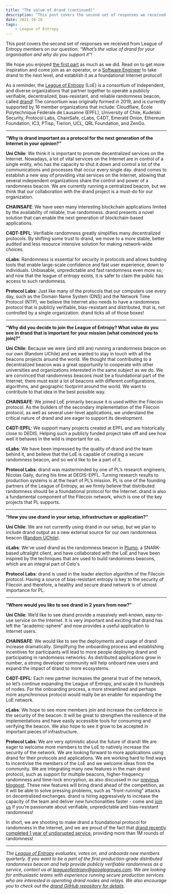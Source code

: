 ```yaml
---
title: "The value of drand (continued)"
description: "This post covers the second set of responses we received from League of Entropy members on our question: What’s the value of drand for your organisation and why do you support it!"
date: 2021-10-28
tags:
    - League of Entropy
---
```

This post covers the second set of responses we received from League of Entropy members on our question: _“What’s the value of drand for your organisation and why do you support it”_! 
<!-- truncate -->
We hope you enjoyed [the first part](/blog/2021-09-14-the-value-of-drand.md) as much as we did. Read on to get more inspiration and come join as an operator, or a [Software Engineer](https://jobs.lever.co/protocol/ca0b97f4-6117-4004-8d7d-1a4520e2d5be) to take drand to the next level, and establish it as a foundational Internet protocol!

As a reminder, the [League of Entropy](https://leagueofentropy.com/) (LoE) is a consortium of independent, and diverse organizations that partner together to operate a  publicly verifiable, decentralized, bias-resistant, and reliable randomness beacon, called [drand](https://drand.love)! The consortium was originally formed in 2019, and is currently supported by 16 member organizations that include: Cloudflare, École Polytechnique Fédérale de Lausanne (EPFL), University of Chile, Kudelski Security, Protocol Labs, ChainSafe, cLabs, C4DT, Emerald Onion, Ethereum Foundation, IC3, PTisp, Tierion, UCL, QRL Foundation, and ZenGo.

---

**“Why is drand important as a protocol for the next generation of the Internet in your opinion?”**

**Uni Chile**: We think it is important to promote decentralized services on the Internet. Nowadays, a lot of vital services on the Internet are in control of a single entity, who has the capacity to shut it down and control a lot of the communications and processes that occur every single day. drand comes to establish a new way of providing vital services on the Internet, allowing that several independent organizations share the control and power of a randomness beacon. We are currently running a centralized beacon, but we think that our collaboration with the drand project is a must-do for our organization.

**CHAINSAFE**: We have seen many interesting blockchain applications limited by the availability of reliable, true randomness. drand presents a novel solution that can enable the next generation of blockchain-based applications.

**C4DT-EPFL**: Verifiable randomness greatly simplifies many decentralized protocols. By shifting some trust to drand, we move to a more stable, better audited and less resource intensive solution for making network-wide choices.

**cLabs**: Randomness is essential for security in protocols and allows building tools that enable large-scale confidence and fast user experience, down to individuals. Unbiasable, unpredictable and fast randomness even more so, and now that the league of entropy exists, it is safer to claim the public has access to such randomness.

**Protocol Labs**: Just like many of the protocols that our computers use every day, such as the Domain Name System (DNS) and the Network Time Protocol (NTP), we believe the Internet also needs to have a randomness protocol that is publicly verifiable, bias-resistant and distributed, that is, not controlled by a single organization. drand ticks all of those boxes!

---

**“Why did you decide to join the League of Entropy? What value do you see in drand that is important for your mission (what convinced you to join)?”**

**Uni Chile**: Because we were (and still are) running a randomness beacon on our own (Random UChile) and we wanted to stay in touch with all the beacons projects around the world. We thought that contributing to a decentralized beacon was a great opportunity to cooperate with other universities and organizations interested in the same subject as we do. We are convinced that randomness beacons must be a foundational part of the Internet; there must exist a lot of beacons with different configurations, algorithms, and geographic footprint around the world. We want to contribute to that idea in the best possible way.

**CHAINSAFE**: We joined LoE primarily because it is used within the Filecoin protocol. As the builders of the secondary implementation of the Filecoin protocol, as well as several user-level applications, we understand the critical nature of drand and are eager to support its development.

**C4DT-EPFL**: We support many projects created at EPFL and are historically close to DEDIS. Helping such a publicly funded project take off and see how well it behaves in the wild is important for us.

**cLabs**: We have been impressed by the quality of drand and the team behind it, and believe that the LoE is capable of creating a secure randomness beacon, and so we'd like to be a part of it.

**Protocol Labs**: drand was masterminded by one of PL’s research engineers, Nicolas Gaily, during his time at DEDIS-EPFL. Turning research results to production systems is at the heart of PL’s mission. PL is one of the founding partners of the League of Entropy, as we firmly believe that distributed randomness should be a foundational protocol for the Internet. drand is also a fundamental component of the Filecoin network, which is one of the key projects that PL supports.

---

**“How you use drand in your setup, infrastructure or application?”**

**Uni Chile**: We are not currently using drand in our setup, but we plan to include drand output as a new external source for our own randomness beacon ([Random UChile](https://random.uchile.cl/)).

**cLabs**: We've used drand as the randomness beacon in [Plumo](https://medium.com/celoorg/celo-sets-sights-on-becoming-fastest-evm-chain-through-collaboration-with-mysten-labs-e88b426aee83), a SNARK-based ultralight client, and have collaborated with the LoE and have been inspired by the techniques that are used to build randomness beacons, which are an integral part of Celo's

**Protocol Labs**: drand is used in the leader election algorithm of the Filecoin protocol. Having a source of bias-resistant entropy is key to the security of Filecoin and therefore, a healthy and secure drand network is of utmost importance for PL.

---

**“Where would you like to see drand in 2 years from now?”**

**Uni Chile**: We’d like to see drand provide a massively well-known, easy-to-use service on the Internet. It is very important and exciting that drand has left the “academic-sphere” and now provides a useful application to Internet users.

**CHAINSAFE**: We would like to see the deployments and usage of drand increase dramatically. Simplifying the onboarding process and establishing incentives for participants will lead to more people deploying drand and participating in randomness networks. As distributed applications grow in number, a strong developer community will help onboard new users and expand the impact of drand to more ecosystems.

**C4DT-EPFL**: Each new partner increases the general trust of the network, so let’s continue expanding the League of Entropy, and scale it to hundreds of nodes.
For the onboarding process, a more streamlined and perhaps more asynchronous protocol would really be an enabler for expanding the LoE network.

**cLabs**: We hope to see more members join and increase the confidence in the security of the beacon. It will be great to strengthen the resilience of the implementations and have easily accessible tools for consuming and verifying the beacon. We also hope to see it grow to be accepted in important pieces of infrastructure.

**Protocol Labs**: We are very optimistic about the future of drand! We are eager to welcome more members to the LoE to natively increase the security of the network. We are looking forward to more applications using drand for their protocols and applications. We are working hard to find ways to incentivise the members of the LoE and we welcome ideas from the community. We are integrating many new features in the main drand protocol, such as support for multiple beacons, higher-frequency randomness and time-lock encryption, as also discussed in our [previous blogpost](https://drand.love/blog/2021/08/10/drand-celebrates-one-year-as-a-randomness-service/). These new features will bring drand ahead of the competition, as it will be able to solve pressing problems, such as “front-running” attacks on decentralised exchanges. drand is hiring aggressively to increase the capacity of the team and deliver new functionalities faster - come and [join us](https://jobs.lever.co/protocol/ca0b97f4-6117-4004-8d7d-1a4520e2d5be) if you’re passionate about verifiable, unpredictable and bias-resistant randomness!

In short, we are shooting to make drand a foundational protocol for randomness in the Internet, and we are proud of the fact that [drand recently completed 1 year of undisrupted service](https://drand.love/blog/2021/08/10/drand-celebrates-one-year-as-a-randomness-service/), providing more than 1M rounds of randomness!

---

_The [League of Entropy](https://leagueofentropy.com/) evaluates, votes on, and onboards new members quarterly. If you want to be a part of the first production-grade distributed randomness beacon and help provide publicly verifiable randomness as a service, contact us at leagueofentropy@googlegroups.com. We are looking for enthusiastic teams with experience running secure production services who are interested in operating drand nodes and relays. We also encourage you to check out the [drand GitHub repository for details](https://github.com/drand)._
